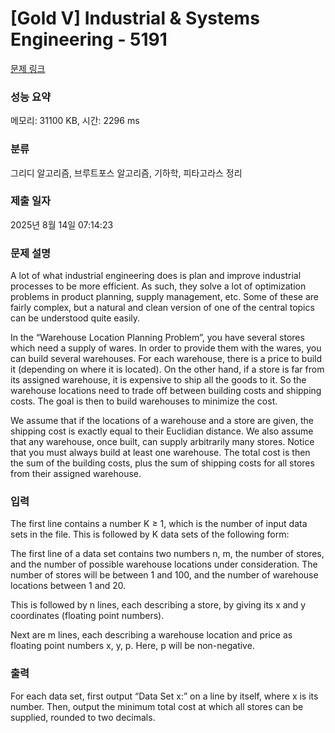 # [Gold V] Industrial & Systems Engineering - 5191 

[문제 링크](https://www.acmicpc.net/problem/5191) 

### 성능 요약

메모리: 31100 KB, 시간: 2296 ms

### 분류

그리디 알고리즘, 브루트포스 알고리즘, 기하학, 피타고라스 정리

### 제출 일자

2025년 8월 14일 07:14:23

### 문제 설명

<p>A lot of what industrial engineering does is plan and improve industrial processes to be more efficient. As such, they solve a lot of optimization problems in product planning, supply management, etc. Some of these are fairly complex, but a natural and clean version of one of the central topics can be understood quite easily.</p>

<p>In the “Warehouse Location Planning Problem”, you have several stores which need a supply of wares. In order to provide them with the wares, you can build several warehouses. For each warehouse, there is a price to build it (depending on where it is located). On the other hand, if a store is far from its assigned warehouse, it is expensive to ship all the goods to it. So the warehouse locations need to trade off between building costs and shipping costs. The goal is then to build warehouses to minimize the cost.</p>

<p>We assume that if the locations of a warehouse and a store are given, the shipping cost is exactly equal to their Euclidian distance. We also assume that any warehouse, once built, can supply arbitrarily many stores. Notice that you must always build at least one warehouse. The total cost is then the sum of the building costs, plus the sum of shipping costs for all stores from their assigned warehouse.</p>

### 입력 

 <p>The first line contains a number K ≥ 1, which is the number of input data sets in the file. This is followed by K data sets of the following form:</p>

<p>The first line of a data set contains two numbers n, m, the number of stores, and the number of possible warehouse locations under consideration. The number of stores will be between 1 and 100, and the number of warehouse locations between 1 and 20.</p>

<p>This is followed by n lines, each describing a store, by giving its x and y coordinates (floating point numbers).</p>

<p>Next are m lines, each describing a warehouse location and price as floating point numbers x, y, p. Here, p will be non-negative.</p>

### 출력 

 <p>For each data set, first output “Data Set x:” on a line by itself, where x is its number. Then, output the minimum total cost at which all stores can be supplied, rounded to two decimals.</p>

